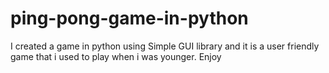 # ping-pong-game-in-python
I created a game in python using Simple GUI library and it is a user friendly game that i used to play when i was younger. Enjoy
